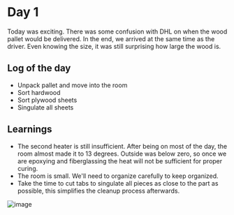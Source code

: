 # Day 1
Today was exciting. There was some confusion with DHL on when the wood pallet would be delivered. In the end, we arrived at the same time as the driver. Even knowing the size, it was still surprising how large the wood is. 
## Log of the day
- Unpack pallet and move into the room
- Sort hardwood
- Sort plywood sheets
- Singulate all sheets

## Learnings
- The second heater is still insufficient. After being on most of the day, the room almost made it to 13 degrees. Outside was below zero, so once we are epoxying and fiberglassing the heat will not be sufficient for proper curing.
- The room is small. We'll need to organize carefully to keep organized.
- Take the time to cut tabs to singulate all pieces as close to the part as possible, this simplifies the cleanup process afterwards.

![image](https://1drv.ms/i/c/3fa84b6d69228237/Ee0alcrJgJNIkNRUtzutULgBKWwAVfzR8eNy5SEzILoxyA?e=acpb5Z)
